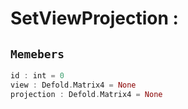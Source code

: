 
# SetViewProjection : 
## ```Memebers```    
```rust
id : int = 0  
view : Defold.Matrix4 = None  
projection : Defold.Matrix4 = None  
```


